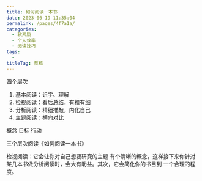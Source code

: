 ```yaml
---
title: 如何阅读一本书
date: 2023-06-19 11:35:04
permalink: /pages/4f7a1a/
categories: 
  - 软素质
  - 个人效率
  - 阅读技巧
tags: 
  - 
titleTag: 草稿
---
```


四个层次

1. 基本阅读：识字、理解
2. 检视阅读：看后总结，有粗有细
3. 分析阅读：精细推敲，内化自己
4. 主题阅读：横向对比

概念 目标 行动

三个层次阅读《如何阅读一本书》

检视阅读：它会让你对自己想要研究的主题
有个清晰的概念，这样接下来你针对某几本书做分析阅读时，会大有助益。其次，它会简化你的书目到
一个合理的程度。